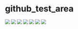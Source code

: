 # github_test_area

![](https://www.memecreator.org/static/images/memes/4842873.jpg) ![](https://miro.medium.com/max/600/0*VcMPr1unIjAIHw2j.jpg) ![](https://miro.medium.com/max/1000/0*yItQ1DiR5PLcd94T.jpg) ![](https://www.meme-arsenal.com/memes/384d2d0757c2db6d9a08cee642cf802b.jpg) ![](https://media.makeameme.org/created/you-get-git.jpg) ![](https://memegenerator.net/img/instances/74908740.jpg) ![](https://i.redd.it/66pe7g9wtnr21.jpg)
